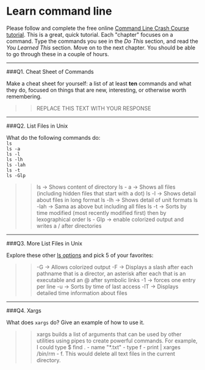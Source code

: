 # Learn command line

Please follow and complete the free online [Command Line Crash Course
tutorial](http://cli.learncodethehardway.org/book/). This is a great,
quick tutorial. Each "chapter" focuses on a command. Type the commands
you see in the _Do This_ section, and read the _You Learned This_
section. Move on to the next chapter. You should be able to go through
these in a couple of hours.

---

###Q1.  Cheat Sheet of Commands  

Make a cheat sheet for yourself: a list of at least **ten** commands and what they do, focused on things that are new, interesting, or otherwise worth remembering.

> > REPLACE THIS TEXT WITH YOUR RESPONSE

---

###Q2.  List Files in Unix   

What do the following commands do:  
`ls`  
`ls -a`  
`ls -l`  
`ls -lh`  
`ls -lah`  
`ls -t`  
`ls -Glp`  

> > ls -> Shows content of directory
ls - a -> Shows all files (including hidden files that start with a dot)
ls -l -> Shows detail about files in long format
ls -lh -> Shows detail of unit formats
ls -lah -> Sama as above but including all files
ls -t -> Sorts by time modified (most recently modified first) then by 
lexographical order
ls - Glp -> enable colorized output and writes a / after directories

---

###Q3.  More List Files in Unix  

Explore these other [ls options](http://www.techonthenet.com/unix/basic/ls.php) and pick 5 of your favorites:

> > -G -> Allows colorized output
-F -> Displays a slash after each pathname that is a director, an 
asterisk
after each that is an executable and an @ after symbolic links
-1 -> forces one entry per line
-u -> Sorts by time of last access
-lT -> Displays detailed time information about files 

---

###Q4.  Xargs   

What does `xargs` do? Give an example of how to use it.

> > xargs builds a list of arguments that can be used by other
utilities using pipes to create powerful commands. For example, I could
type $ find . - name "*.txt" - type f - print | xarges /bin/rm - f. This
would delete all text files in the current directory.


 

